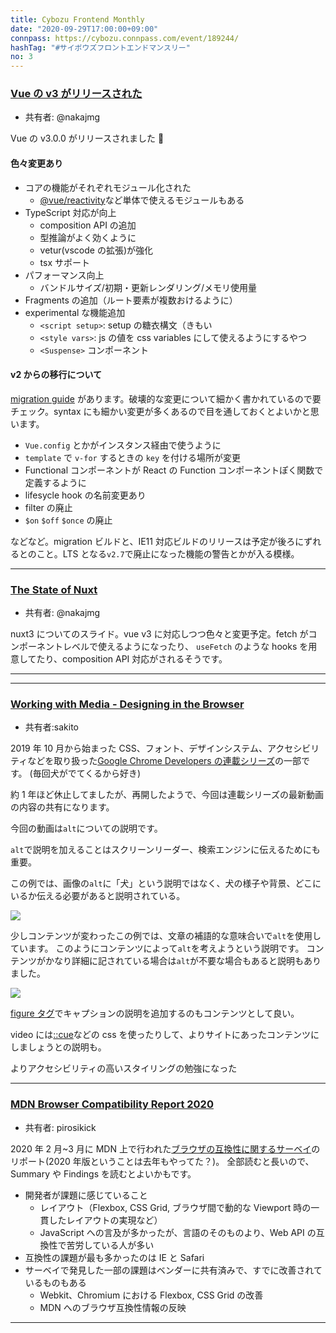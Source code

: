 ```yaml
---
title: Cybozu Frontend Monthly
date: "2020-09-29T17:00:00+09:00"
connpass: https://cybozu.connpass.com/event/189244/
hashTag: "#サイボウズフロントエンドマンスリー"
no: 3
---
```


### [Vue の v3 がリリースされた](https://github.com/vuejs/vue-next/releases/tag/v3.0.0)

- 共有者: @nakajmg

Vue の v3.0.0 がリリースされました 👏

#### 色々変更あり

- コアの機能がそれぞれモジュール化された
  - [@vue/reactivity](https://github.com/vuejs/vue-next/tree/master/packages/reactivity#readme)など単体で使えるモジュールもある
- TypeScript 対応が向上
  - composition API の追加
  - 型推論がよく効くように
  - vetur(vscode の拡張)が強化
  - tsx サポート
- パフォーマンス向上
  - バンドルサイズ/初期・更新レンダリング/メモリ使用量
- Fragments の追加（ルート要素が複数おけるように）
- experimental な機能追加
  - `<script setup>`: setup の糖衣構文（きもい
  - `<style vars>`: js の値を css variables にして使えるようにするやつ
  - `<Suspense>` コンポーネント

#### v2 からの移行について

[migration guide](https://v3.vuejs.org/guide/migration/introduction.html) があります。破壊的な変更について細かく書かれているので要チェック。syntax にも細かい変更が多くあるので目を通しておくとよいかと思います。

- `Vue.config` とかがインスタンス経由で使うように
- `template` で `v-for` するときの `key` を付ける場所が変更
- Functional コンポーネントが React の Function コンポーネントぽく関数で定義するように
- lifesycle hook の名前変更あり
- filter の廃止
- `$on` `$off` `$once` の廃止

などなど。migration ビルドと、IE11 対応ビルドのリリースは予定が後ろにずれるとのこと。LTS となる`v2.7`で廃止になった機能の警告とかが入る模様。

---

### [The State of Nuxt](https://nuxtjs.slides.com/atinux/state-of-nuxt-2020)

- 共有者: @nakajmg

nuxt3 についてのスライド。vue v3 に対応しつつ色々と変更予定。fetch がコンポーネントレベルで使えるようになったり、 `useFetch` のような hooks を用意してたり、composition API 対応がされるそうです。

---

---

### [Working with Media - Designing in the Browser](https://youtu.be/F9VCfA6JJ9U)

- 共有者:sakito

2019 年 10 月から始まった CSS、フォント、デザインシステム、アクセシビリティなどを取り扱った[Google Chrome Developers の連載シリーズ](https://www.youtube.com/playlist?list=PLNYkxOF6rcIDI0QtJvW6vKonTxn6azCsD)の一部です。
(毎回犬がでてくるから好き)

約 1 年ほど休止してましたが、再開したようで、今回は連載シリーズの最新動画の内容の共有になります。

今回の動画は`alt`についての説明です。

`alt`で説明を加えることはスクリーンリーダー、検索エンジンに伝えるためにも重要。

この例では、画像の`alt`に「犬」という説明ではなく、犬の様子や背景、どこにいるか伝える必要があると説明されている。

![](https://user-images.githubusercontent.com/15010907/94239718-2bc33700-ff4d-11ea-8b23-edc28de9b4c0.png)

少しコンテンツが変わったこの例では、文章の補語的な意味合いで`alt`を使用しています。
このようにコンテンツによって`alt`を考えようという説明です。
コンテンツがかなり詳細に記されている場合は`alt`が不要な場合もあると説明もありました。

![](https://user-images.githubusercontent.com/15010907/94239746-38e02600-ff4d-11ea-9fb1-93198ab29d73.png)

[figure タグ](https://developer.mozilla.org/ja/docs/Web/HTML/Element/figure)でキャプションの説明を追加するのもコンテンツとして良い。

video には[::cue](https://developer.mozilla.org/en-US/docs/Web/CSS/::cue)などの css を使ったりして、よりサイトにあったコンテンツにしましょうとの説明も。

よりアクセシビリティの高いスタイリングの勉強になった

---

### [MDN Browser Compatibility Report 2020](https://mdn-web-dna.s3-us-west-2.amazonaws.com/MDN-Browser-Compatibility-Report-2020.pdf)

- 共有者: pirosikick

2020 年 2 月~3 月に MDN 上で行われた[ブラウザの互換性に関するサーベイ](https://qsurvey.mozilla.com/s3/4f853f5f79cc)のリポート(2020 年版ということは去年もやってた？)。
全部読むと長いので、Summary や Findings を読むとよいかもです。

- 開発者が課題に感じていること
  - レイアウト（Flexbox, CSS Grid, ブラウザ間で動的な Viewport 時の一貫したレイアウトの実現など）
  - JavaScript への言及が多かったが、言語のそのものより、Web API の互換性で苦労している人が多い
- 互換性の課題が最も多かったのは IE と Safari
- サーベイで発見した一部の課題はベンダーに共有済みで、すでに改善されているものもある
  - Webkit、Chromium における Flexbox, CSS Grid の改善
  - MDN へのブラウザ互換性情報の反映

---
